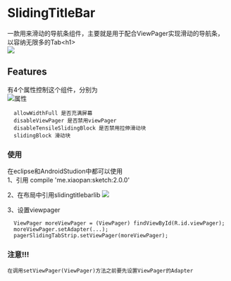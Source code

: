 
SlidingTitleBar
===================================
  一款用来滑动的导航条组件，主要就是用于配合ViewPager实现滑动的导航条，以容纳无限多的Tab\<h1\><br />
 ![](https://github.com/heavenxue/SlidingTitleBar/raw/master/docs/截图.png)

Features
-----------------------------------
  有4个属性控制这个组件，分别为<br />
  ![属性](https://github.com/heavenxue/SlidingTitleBar/raw/master/docs/attr.png "属性")

      allowWidthFull 是否充满屏幕
      disableViewPager 是否禁用viewPager
      disableTensileSlidingBlock 是否禁用拉伸滑动块
      slidingBlock 滑动块
  
### 使用
  在eclipse和AndroidStudion中都可以使用<br />
  1、引用
      compile 'me.xiaopan:sketch:2.0.0'

  2、在布局中引用slidingtitlebarlib
     ![](https://github.com/heavenxue/SlidingTitleBar/raw/master/docs/1.jpg)

   3、设置viewpager

      ViewPager moreViewPager = (ViewPager) findViewById(R.id.viewPager);
      moreViewPager.setAdapter(...);
      pagerSlidingTabStrip.setViewPager(moreViewPager);


### 注意!!!
    在调用setViewPager(ViewPager)方法之前要先设置ViewPager的Adapter
        
